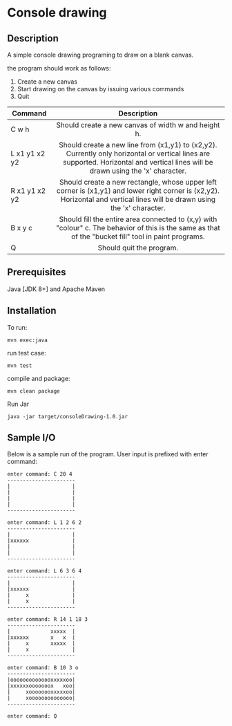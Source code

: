 # Console drawing

## Description
A simple console drawing programing to draw on a blank canvas.

the program should work as follows:
 1. Create a new canvas
 2. Start drawing on the canvas by issuing various commands
 3. Quit

| Command       | Description   |
| ------------- |:-------------:|
| C w h       | Should create a new canvas of width w and height h. |
| L x1 y1 x2 y2 | Should create a new line from (x1,y1) to (x2,y2). Currently only horizontal or vertical lines are supported. Horizontal and vertical lines will be drawn using the 'x' character.      |
| R x1 y1 x2 y2 | Should create a new rectangle, whose upper left corner is (x1,y1) and lower right corner is (x2,y2). Horizontal and vertical lines will be drawn using the 'x' character.      |
| B x y c       | Should fill the entire area connected to (x,y) with "colour" c. The behavior of this is the same as that of the "bucket fill" tool in paint programs.|
| Q             | Should quit the program.|

## Prerequisites
Java [JDK 8+] and Apache Maven

## Installation
To run:
```
mvn exec:java
```
run test case:
```
mvn test
```
compile and package:
```
mvn clean package
```
Run Jar
```
java -jar target/consoleDrawing-1.0.jar
```

## Sample I/O

Below is a sample run of the program. User input is prefixed with enter command:

```
enter command: C 20 4
----------------------
|                    |
|                    |
|                    |
|                    |
----------------------

enter command: L 1 2 6 2
----------------------
|                    |
|xxxxxx              |
|                    |
|                    |
----------------------

enter command: L 6 3 6 4
----------------------
|                    |
|xxxxxx              |
|     x              |
|     x              |
----------------------

enter command: R 14 1 18 3
----------------------
|             xxxxx  |
|xxxxxx       x   x  |
|     x       xxxxx  |
|     x              |
----------------------

enter command: B 10 3 o
----------------------
|oooooooooooooxxxxxoo|
|xxxxxxooooooox   xoo|
|     xoooooooxxxxxoo|
|     xoooooooooooooo|
----------------------

enter command: Q
```
